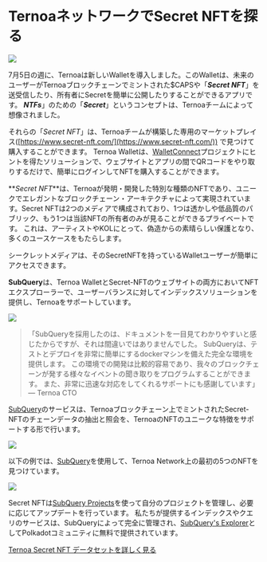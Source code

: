 # TernoaネットワークでSecret NFTを探る

![](https://miro.medium.com/max/1200/0*s1fSGGelS-HVJNBm)

7月5日の週に、Ternoaは新しいWalletを導入しました。このWalletは、未来のユーザーがTernoaブロックチェーンでミントされた$CAPSや「**_Secret NFT_**」を送受信したり、所有者にSecretを簡単に公開したりすることができるアプリです。 **_NTFs_**」のための「**_Secret_**」というコンセプトは、Ternoaチームによって想像されました。

それらの「_Secret NFT_」は、Ternoaチームが構築した専用のマーケットプレイス([https://www.secret-nft.com/](https://www.secret-nft.com/)) で見つけて購入することができます。 Ternoa Walletは、[WalletConnect](https://walletconnect.org/)プロジェクトにヒントを得たソリューションで、ウェブサイトとアプリの間でQRコードをやり取りするだけで、簡単にログインしてNFTを購入することができます。

**_Secret NFT_**は、Ternoaが発明・開発した特別な種類のNFTであり、ユニークでエレガントなブロックチェーン・アーキテクチャによって実現されています。Secret NFTは2つのメディアで構成されており、1つは透かしや低品質のパブリック、もう1つは当該NFTの所有者のみが見ることができるプライベートです。 これは、アーティストやKOLにとって、偽造からの素晴らしい保護となり、多くのユースケースをもたらします。

シークレットメディアは、そのSecretNFTを持っているWalletユーザーが簡単にアクセスできます。

**SubQuery**は、Ternoa WalletとSecret-NFTのウェブサイトの両方においてNFTエクスプローラーで、ユーザーバランスに対してインデックスソリューションを提供し、Ternoaをサポートしています。

![](https://miro.medium.com/max/1400/0*gquKRKBgiyAAxRFZ)

> 「SubQueryを採用したのは、ドキュメントを一目見てわかりやすいと感じたからですが、それは間違いではありませんでした。 SubQueryは、テストとデプロイを非常に簡単にするdockerマシンを備えた完全な環境を提供します。 この環境での開発は比較的容易であり、我々のブロックチェーンが発する様々なイベントの聞き取りをプログラムすることができます。 また、非常に迅速な対応をしてくれるサポートにも感謝しています」 — Ternoa CTO

[SubQuery](https://subquery.network/)のサービスは、Ternoaブロックチェーン上でミントされたSecret-NFTのチェーンデータの抽出と照会を、TernoaのNFTのユニークな特徴をサポートする形で行います。

![](https://miro.medium.com/max/1400/0*CA7lfxmZxHCKhzWw)

以下の例では、[SubQuery](https://explorer.subquery.network/subquery/capsule-corp-ternoa/indexer)を使用して、Ternoa Network上の最初の5つのNFTを見つけています。

![](https://miro.medium.com/max/1400/0*YaQGpb3xUn7BUESx)

Secret NFTは[SubQuery Projects](https://project.subquery.network/)を使って自分のプロジェクトを管理し、必要に応じてアップデートを行っています。 私たちが提供するインデックスやクエリのサービスは、SubQueryによって完全に管理され、[SubQuery's Explorer](https://explorer.subquery.network/)としてPolkadotコミュニティに無料で提供されています。

[Ternoa Secret NFT データセットを詳しく見る](https://explorer.subquery.network/subquery/capsule-corp-ternoa/indexer)